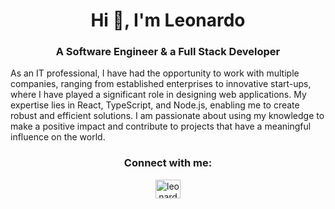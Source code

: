 <h1 align="center">Hi 👋, I'm Leonardo</h1>
<h3 align="center">A Software Engineer & a Full Stack Developer</h3>

<span align="center">As an IT professional, I have had the opportunity to work with multiple companies, ranging from established enterprises to innovative start-ups, where I have played a significant role in designing web applications. My expertise lies in React, TypeScript, and Node.js, enabling me to create robust and efficient solutions. I am passionate about using my knowledge to make a positive impact and contribute to projects that have a meaningful influence on the world.</span>

<h3 align="center">Connect with me:</h3>
<p align="center">
<a href="https://linkedin.com/in/leonardoflood" target="blank"><img align="center" src="https://raw.githubusercontent.com/rahuldkjain/github-profile-readme-generator/master/src/images/icons/Social/linked-in-alt.svg" alt="leonardoflood" height="30" width="40" /></a>
</p>
